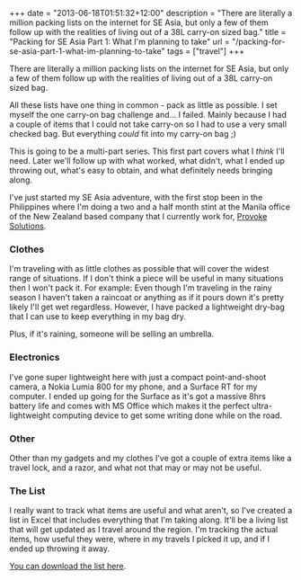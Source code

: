 +++
date = "2013-06-18T01:51:32+12:00"
description = "There are literally a million packing lists on the internet for SE Asia, but only a few of them follow up with the realities of living out of a 38L carry-on sized bag."
title = "Packing for SE Asia Part 1: What I'm planning to take"
url = "/packing-for-se-asia-part-1-what-im-planning-to-take"
tags = ["travel"]
+++

There are literally a million packing lists on the internet for SE Asia, but only a few of them follow up with the realities of living out of a 38L carry-on sized bag.

All these lists have one thing in common - pack as little as possible. I set myself the one carry-on bag challenge and... I failed. Mainly because I had a couple of items that I could not take carry-on so I had to use a very small checked bag. But everything *could* fit into my carry-on bag ;)

This is going to be a multi-part series. This first part covers what I *think* I'll need. Later we'll follow up with what worked, what didn't, what I ended up throwing out, what's easy to obtain, and what definitely needs bringing along.

I've just started my SE Asia adventure, with the first stop been in the Philippines where I'm doing a two and a half month stint at the Manila office of the New Zealand based company that I currently work for, [Provoke Solutions](http://provoke.co.nz/ "Provoke | Home").

### Clothes

I'm traveling with as little clothes as possible that will cover the widest range of situations. If I don't think a piece will be useful in many situations then I won't pack it. For example: Even though I'm traveling in the rainy season I haven't taken a raincoat or anything as if it pours down it's pretty likely I'll get wet regardless. However, I have packed a lightweight dry-bag that I can use to keep everything in my bag dry.

Plus, if it's raining, someone will be selling an umbrella. 

### Electronics

I've gone super lightweight here with just a compact point-and-shoot camera, a Nokia Lumia 800 for my phone, and a Surface RT for my computer. I ended up going for the Surface as it's got a massive 8hrs battery life and comes with MS Office which makes it the perfect ultra-lightweight computing device to get some writing done while on the road. 

### Other

Other than my gadgets and my clothes I've got a couple of extra items like a travel lock, and a razor, and what not that may or may not be useful.

### The List

I really want to track what items are useful and what aren't, so I've created a list in Excel that includes everything that I'm taking along. It'll be a living list that will get updated as I travel around the region. I'm tracking the actual items, how useful they were, where in my travels I picked it up, and if I ended up throwing it away.

[You can download the list here](https://dl.dropboxusercontent.com/u/88845372/SE%20Asia%20-%20Gearlist%20-%20michael-mckenna.com.xlsx "SE Asia Gearlist - michael-mckenna.com").